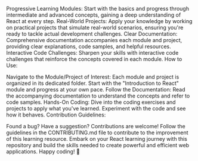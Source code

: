 Progressive Learning Modules: Start with the basics and progress through intermediate and advanced concepts, gaining a deep understanding of React at every step.
Real-World Projects: Apply your knowledge by working on practical projects that simulate real-world scenarios, ensuring you're ready to tackle actual development challenges.
Clear Documentation: Comprehensive documentation accompanies each module and project, providing clear explanations, code samples, and helpful resources.
Interactive Code Challenges: Sharpen your skills with interactive code challenges that reinforce the concepts covered in each module.
How to Use:

Navigate to the Module/Project of Interest: Each module and project is organized in its dedicated folder. Start with the "Introduction to React" module and progress at your own pace.
Follow the Documentation: Read the accompanying documentation to understand the concepts and refer to code samples.
Hands-On Coding: Dive into the coding exercises and projects to apply what you've learned. Experiment with the code and see how it behaves.
Contribution Guidelines:

Found a bug? Have a suggestion? Contributions are welcome! Follow the guidelines in the CONTRIBUTING.md file to contribute to the improvement of this learning resource.
Embark on your React learning journey with this repository and build the skills needed to create powerful and efficient web applications. Happy coding! 🚀